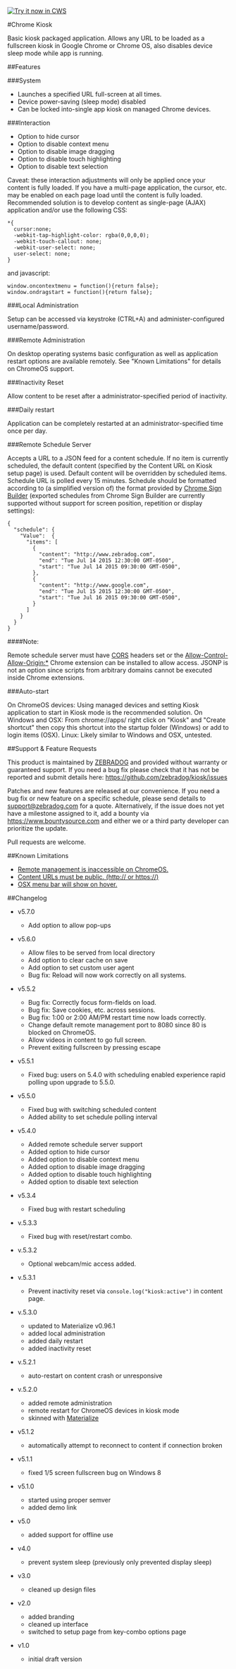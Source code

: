 <a target="_blank" href="https://chrome.google.com/webstore/detail/kiosk/afhcomalholahplbjhnmahkoekoijban">![Try it now in CWS](https://raw.github.com/GoogleChrome/chrome-app-samples/master/tryitnowbutton.png "Click here to install this application from the Chrome Web Store")</a>

#Chrome Kiosk

Basic kiosk packaged application. Allows any URL to be loaded as a fullscreen kiosk in Google Chrome or Chrome OS, also disables device sleep mode while app is running.

##Features

###System
- Launches a specified URL full-screen at all times.
- Device power-saving (sleep mode) disabled
- Can be locked into-single app kiosk on managed Chrome devices.

###Interaction

- Option to hide cursor
- Option to disable context menu
- Option to disable image dragging
- Option to disable touch highlighting
- Option to disable text selection

Caveat: these interaction adjustments will only be applied once your content is fully loaded. If you have a multi-page application, the cursor, etc. may be enabled on each page load until the content is fully loaded. Recommended solution is to develop content as single-page (AJAX) application and/or use the following CSS:
```
*{
  cursor:none;
  -webkit-tap-highlight-color: rgba(0,0,0,0);
  -webkit-touch-callout: none;
  -webkit-user-select: none;
  user-select: none;
}
```
and javascript:
```
window.oncontextmenu = function(){return false};
window.ondragstart = function(){return false};
```

###Local Administration

Setup can be accessed via keystroke (CTRL+A) and administer-configured username/password.

###Remote Administration

On desktop operating systems basic configuration as well as application restart options are available remotely. See "Known Limitations" for details on ChromeOS support.

###Inactivity Reset

Allow content to be reset after a administrator-specified period of inactivity.

###Daily restart

Application can be completely restarted at an administrator-specified time once per day.

###Remote Schedule Server

Accepts a URL to a JSON feed for a content schedule. If no item is currently scheduled, the default content (specified by the Content URL on Kiosk setup page) is used. Default content will be overridden by scheduled items. Schedule URL is polled every 15 minutes. Schedule should be formatted according to (a simplified version of) the format provided by [Chrome Sign Builder](https://chrome.google.com/webstore/detail/chrome-sign-builder/odjaaghiehpobimgdjjfofmablbaleem?hl=en) (exported schedules from Chrome Sign Builder are currently supported without support for screen position, repetition or display settings):
```
{
  "schedule": {
    "Value":  {
      "items": [
        {
          "content": "http://www.zebradog.com",
          "end": "Tue Jul 14 2015 12:30:00 GMT-0500",
          "start": "Tue Jul 14 2015 09:30:00 GMT-0500",
        },
        {
          "content": "http://www.google.com",
          "end": "Tue Jul 15 2015 12:30:00 GMT-0500",
          "start": "Tue Jul 16 2015 09:30:00 GMT-0500",
        }
      ]
    }
  }
}
```

####Note:

Remote schedule server must have [CORS](https://developer.mozilla.org/en-US/docs/Web/HTTP/Access_control_CORS) headers set or the [Allow-Control-Allow-Origin:*](https://chrome.google.com/webstore/detail/allow-control-allow-origi/nlfbmbojpeacfghkpbjhddihlkkiljbi?hl=en-US) Chrome extension can be installed to allow access. JSONP is not an option since scripts from arbitrary domains cannot be executed inside Chrome extensions.

###Auto-start

On ChromeOS devices: Using managed devices and setting Kiosk application to start in Kiosk mode is the recommended solution.
On Windows and OSX: From chrome://apps/ right click on "Kiosk" and "Create shortcut" then copy this shortcut into the startup folder (Windows) or add to login items (OSX).
Linux: Likely similar to Windows and OSX, untested.

##Support & Feature Requests

This product is maintained by [ZEBRADOG](http://www.zebradog.com) and provided without warranty or guaranteed  support. If you need a bug fix please check that it has not be reported and submit details here: https://github.com/zebradog/kiosk/issues 

Patches and new features are released at our convenience. If you need a bug fix or new feature on a specific schedule, please send details to support@zebradog.com for a quote. Alternatively, if the issue does not yet have a milestone assigned to it, add a bounty via https://www.bountysource.com and either we or a third party developer can prioritize the update. 

Pull requests are welcome.

##Known Limitations

- [Remote management is inaccessible on ChromeOS.](https://github.com/zebradog/kiosk/issues/14)
- [Content URLs must be public. (http:// or https://)](https://github.com/zebradog/kiosk/issues/9)
- [OSX menu bar will show on hover.](https://github.com/zebradog/kiosk/issues/41)

##Changelog

- v5.7.0
  - Add option to allow pop-ups

- v5.6.0
  - Allow files to be served from local directory
  - Add option to clear cache on save
  - Add option to set custom user agent
  - Bug fix: Reload will now work correctly on all systems.

- v5.5.2
  - Bug fix: Correctly focus form-fields on load.
  - Bug fix: Save cookies, etc. across sessions.
  - Bug fix: 1:00 or 2:00 AM/PM restart time now loads correctly.
  - Change default remote management port to 8080 since 80 is blocked on ChromeOS.
  - Allow videos in content to go full screen.
  - Prevent exiting fullscreen by pressing escape

- v5.5.1
  - Fixed bug: users on 5.4.0 with scheduling enabled experience rapid polling upon upgrade to 5.5.0. 
  
- v5.5.0
  - Fixed bug with switching scheduled content
  - Added ability to set schedule polling interval

- v5.4.0
    - Added remote schedule server support
    - Added option to hide cursor
    - Added option to disable context menu
    - Added option to disable image dragging
    - Added option to disable touch highlighting
    - Added option to disable text selection

- v5.3.4
    - Fixed bug with restart scheduling

- v.5.3.3
    - Fixed bug with reset/restart combo.

- v.5.3.2
    - Optional webcam/mic access added.

- v.5.3.1
    - Prevent inactivity reset via `console.log("kiosk:active")` in content page.

- v.5.3.0
    - updated to Materialize v0.96.1
    - added local administration
    - added daily restart
    - added inactivity reset

- v.5.2.1
	- auto-restart on content crash or unresponsive

- v.5.2.0
	- added remote administration
	- remote restart for ChromeOS devices in kiosk mode
	- skinned with [Materialize](http://materializecss.com/)

- v5.1.2
	- automatically attempt to reconnect to content if connection broken

- v5.1.1
	- fixed 1/5 screen fullscreen bug on Windows 8

- v5.1.0
	- started using proper semver
	- added demo link

- v5.0
	- added support for offline use

- v4.0
	- prevent system sleep	(previously only prevented display sleep)

- v3.0
	- cleaned up design files

- v2.0
	- added branding
	- cleaned up interface
	- switched to setup page from key-combo options page

- v1.0
	- initial draft version
